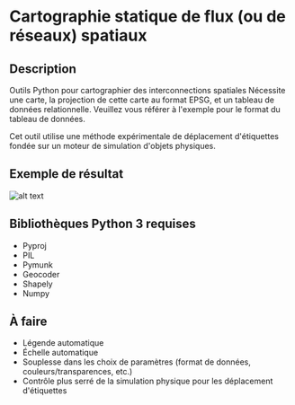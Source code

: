 # Cartographie statique de flux (ou de réseaux) spatiaux

## Description
Outils Python pour cartographier des interconnections spatiales
Nécessite une carte, la projection de cette carte au format EPSG, et un tableau de données relationnelle. Veuillez vous référer à l'exemple pour le format du tableau de données.

Cet outil utilise une méthode expérimentale de déplacement d'étiquettes fondée sur un moteur de simulation d'objets physiques.

## Exemple de résultat
![alt text](https://github.com/AtelierCartographique/CartoReseauxSpatiaux/blob/master/result.png)

## Bibliothèques Python 3 requises
* Pyproj
* PIL
* Pymunk
* Geocoder
* Shapely
* Numpy

## À faire
* Légende automatique
* Échelle automatique
* Souplesse dans les choix de paramètres (format de données, couleurs/transparences, etc.)
* Contrôle plus serré de la simulation physique pour les déplacement d'étiquettes
